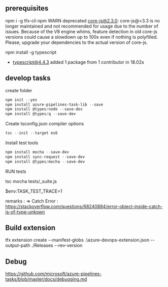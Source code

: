 ## prerequisites

 npm i -g tfx-cli
 npm WARN deprecated core-js@2.3.0: core-js@<3.3 is no longer maintained and not recommended for usage due to the number of issues. Because of the V8 engine whims, feature detection in old core-js versions could cause a slowdown up to 100x even if nothing is polyfilled. Please, upgrade your dependencies to the actual version of core-js.

 npm install -g typescript
 + typescript@4.4.3
added 1 package from 1 contributor in 18.02s

## develop tasks

create folder

```powershell
npm init --yes
npm install azure-pipelines-task-lib --save
npm install @types/node --save-dev
npm install @types/q --save-dev
```

Create tsconfig.json compiler options
```powershell
tsc --init --target es6
```


Install test tools

```powershell
npm install mocha --save-dev
npm install sync-request --save-dev
npm install @types/mocha --save-dev
```

RUN tests

tsc
mocha tests/_suite.js

$env:TASK_TEST_TRACE=1


remarks :
=> Catch Error : https://stackoverflow.com/questions/68240884/error-object-inside-catch-is-of-type-unkown

## Build extension
tfx extension create --manifest-globs .\azure-devops-extension.json --output-path ./Releases --rev-version

## Debug

https://github.com/microsoft/azure-pipelines-tasks/blob/master/docs/debugging.md
